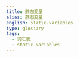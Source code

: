 ```yaml
---
title: 静态变量
alias: 静态变量
english: static-variables
type: glossary
tags:
  - 词汇表
  - static-variables
---
```


